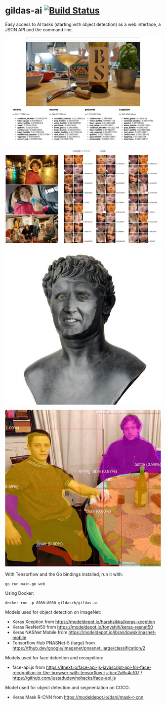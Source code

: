 # gildas-ai [![Build Status](https://travis-ci.org/GildasCh/gildas-ai.svg?branch=master)](https://travis-ci.org/GildasCh/gildas-ai)

Easy access to AI tasks (starting with object detection) as a web
interface, a JSON API and the command line.

![wine](wine.png)

![faces](faces.png)

![faceswap](static/faceswap.jpg)

![masks](static/masks.jpg)

With Tensorflow and the Go bindings installed, run it with:

```
go run main.go web
```

Using Docker:

```
docker run -p 8080:8080 gildasch/gildas-ai
```

Models used for object detection on ImageNet:

- Keras Xception from https://modeldepot.io/harshsikka/keras-xception
- Keras ResNet50 from https://modeldepot.io/tonyshih/keras-resnet50
- Keras NASNet Mobile from https://modeldepot.io/jbrandowski/nasnet-mobile
- Tensorflow Hub PNASNet-5 (large) from https://tfhub.dev/google/imagenet/pnasnet_large/classification/2

Models used for face detection and recognition:

- face-api.js from https://itnext.io/face-api-js-javascript-api-for-face-recognition-in-the-browser-with-tensorflow-js-bcc2a6c4cf07 / https://github.com/justadudewhohacks/face-api.js

Model used for object detection and segmentation on COCO:

- Keras Mask R-CNN from https://modeldepot.io/dani/mask-r-cnn
